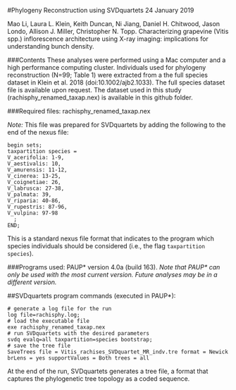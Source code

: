 #Phylogeny Reconstruction using SVDquartets
24 January 2019

Mao Li, Laura L. Klein, Keith Duncan, Ni Jiang, Daniel H. Chitwood, Jason Londo, Allison J. Miller, Christopher N. Topp. Characterizing grapevine (Vitis spp.) inflorescence architecture using X-ray imaging: implications for understanding bunch density.

###Contents
These analyses were performed using a Mac computer and a high performance computing cluster. Individuals used for phylogeny reconstruction (N=99; Table 1) were extracted from a the full species dataset in Klein et al. 2018 (doi:10.1002/ajb2.1033). The full species dataset file is available upon request. The dataset used in this study (rachisphy\_renamed\_taxap.nex) is available in this github folder.

###Required files:
rachisphy\_renamed\_taxap.nex

_Note:_
This file was prepared for SVDquartets by adding the following to the end of the nexus file:

	begin sets;
	taxpartition species = 
	V_acerifolia: 1-9,
	V_aestivalis: 10,
	V_amurensis: 11-12,
	V_cinerea: 13-25,
	V_coignetiae: 26,
	V_labrusca: 27-38,
	V_palmata: 39,
	V_riparia: 40-86,
	V_rupestris: 87-96,
	V_vulpina: 97-98
	  ;
	END;
This is a standard nexus file format that indicates to the program which species individuals should be considered (i.e., the flag `taxpartition species`).

###Programs used:
PAUP\* version 4.0a (build 163). _Note that PAUP\* can only be used with the most current version. Future analyses may be in a different version._

##SVDquartets program commands (executed in PAUP\*):
	
	# generate a log file for the run
	log file=rachisphy.log;
	# load the executable file 
	exe rachisphy_renamed_taxap.nex
	# run SVDquartets with the desired parameters
	svdq evalq=all taxpartition=species bootstrap;
	# save the tree file
	SaveTrees file = Vitis_rachises_SVDquartet_MR_indv.tre format = Newick brLens = yes supportValues = Both trees = all

At the end of the run, SVDquartets generates a tree file, a format that captures the phylogenetic tree topology as a coded sequence.